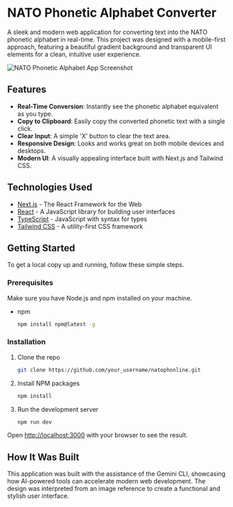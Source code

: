 # NATO Phonetic Alphabet Converter

A sleek and modern web application for converting text into the NATO phonetic alphabet in real-time. This project was designed with a mobile-first approach, featuring a beautiful gradient background and transparent UI elements for a clean, intuitive user experience.

![NATO Phonetic Alphabet App Screenshot](src/app/natphonline.jpg)

## Features

- **Real-Time Conversion**: Instantly see the phonetic alphabet equivalent as you type.
- **Copy to Clipboard**: Easily copy the converted phonetic text with a single click.
- **Clear Input**: A simple 'X' button to clear the text area.
- **Responsive Design**: Looks and works great on both mobile devices and desktops.
- **Modern UI**: A visually appealing interface built with Next.js and Tailwind CSS.

## Technologies Used

- [Next.js](https://nextjs.org/) - The React Framework for the Web
- [React](https://react.dev/) - A JavaScript library for building user interfaces
- [TypeScript](https://www.typescriptlang.org/) - JavaScript with syntax for types
- [Tailwind CSS](https://tailwindcss.com/) - A utility-first CSS framework

## Getting Started

To get a local copy up and running, follow these simple steps.

### Prerequisites

Make sure you have Node.js and npm installed on your machine.

- npm
  ```sh
  npm install npm@latest -g
  ```

### Installation

1. Clone the repo
   ```sh
   git clone https://github.com/your_username/natophonline.git
   ```
2. Install NPM packages
   ```sh
   npm install
   ```
3. Run the development server
   ```sh
   npm run dev
   ```

Open [http://localhost:3000](http://localhost:3000) with your browser to see the result.

## How It Was Built

This application was built with the assistance of the Gemini CLI, showcasing how AI-powered tools can accelerate modern web development. The design was interpreted from an image reference to create a functional and stylish user interface.